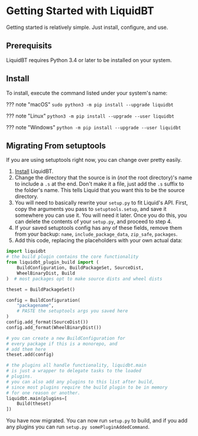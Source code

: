 # Getting Started with LiquidBT

Getting started is relatively simple. Just install, configure, and use.

## Prerequisits

LiquidBT requires Python 3.4 or later to be installed on your system.

## Install

To install, execute the command listed under your system's name:

??? note "macOS"
    `sudo python3 -m pip install --upgrade liquidbt`

??? note "Linux"
    `python3 -m pip install --upgrade --user liquidbt`

??? note "Windows"
    `python -m pip install --upgrade --user liquidbt`

## Migrating From setuptools

If you are using setuptools right now, you can change over pretty easily.

1. [Install](#install) LiquidBT.
2. Change the directory that the source is in (*not* the root directory)'s
name to include a `.s` at the end. Don't make it a file, just add the `.s` suffix
to the folder's name. This tells Liquid that you want this to be the source directory.
3. You will need to basically rewrite your `setup.py` to fit Liquid's API.
First, copy the arguments you pass to `setuptools.setup`, and save it somewhere
you can use it. You will need it later. Once you do this, you can delete the contents
of your `setup.py`, and proceed to step 4.
4. If your saved setuptools config has any of these fields, remove them from your backup:
`name`, `include_package_data`, `zip_safe`, `packages`.
5. Add this code, replacing the placeholders with your own actual data:

```python
import liquidbt
# the build plugin contains the core functionality
from liquidbt_plugin_build import (
    BuildConfiguration, BuildPackageSet, SourceDist,
    WheelBinaryDist, Build
)  # most packages opt to make source dists and wheel dists

theset = BuildPackageSet()

config = BuildConfiguration(
    "packagename",
    # PASTE the setuptools args you saved here
)
config.add_format(SourceDist())
config.add_format(WheelBinaryDist())

# you can create a new BuildConfiguration for
# every package if this is a monorepo, and
# add them here
theset.add(config)

# the plugins all handle functionality, liquidbt.main
# is just a wrapper to delegate tasks to the loaded
# plugins.
# you can also add any plugins to this list after build,
# since most plugins require the build plugin to be in memory
# for one reason or another.
liquidbt.main(plugins=[
    Build(theset)
])
```

You have now migrated. You can now run `setup.py` to build,
and if you add any plugins you can run `setup.py somePluginAddedCommand`.
